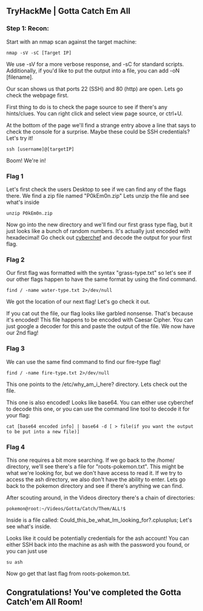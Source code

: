 ## TryHackMe | Gotta Catch Em All

### Step 1: Recon:

Start with an nmap scan against the target machine: 

```
nmap -sV -sC [Target IP]
```
We use -sV for a more verbose response, and -sC for standard scripts. Additionally, if you'd like to put the output into a file, you can add -oN [filename].

Our scan shows us that ports 22 (SSH) and 80 (http) are open. Lets go check the webpage first.

First thing to do is to check the page source to see if there's any hints/clues. You can right click and select view page source, or ctrl+U.

At the bottom of the page we'll find a strange entry above a line that says to check the console for a surprise. Maybe these could be SSH credentials? Let's try it!

```
ssh [username]@[targetIP]
```

Boom! We're in! 

### Flag 1

Let's first check the users Desktop to see if we can find any of the flags there. We find a zip file named "P0kEm0n.zip" Lets unzip the file and see what's inside

```
unzip P0kEm0n.zip
```
Now go into the new directory and we'll find our first grass type flag, but it just looks like a bunch of random numbers. It's actually just encoded with hexadecimal! Go check out [cyberchef](https://gchq.github.io/CyberChef/) and decode the output for your first flag.

### Flag 2

Our first flag was formatted with the syntax "grass-type.txt" so let's see if our other flags happen to have the same format by using the find command.

```
find / -name water-type.txt 2>/dev/null
```
We got the location of our next flag! Let's go check it out.

If you cat out the file, our flag looks like garbled nonsense. That's because it's encoded! This file happens to be encoded with Caesar Cipher. You can just google a decoder for this and paste the output of the file. We now have our 2nd flag!


### Flag 3

We can use the same find command to find our fire-type flag!

```
find / -name fire-type.txt 2>/dev/null
```

This one points to the /etc/why_am_i_here? directory. Lets check out the file.

This one is also encoded! Looks like base64. You can either use cyberchef to decode this one, or you can use the command line tool to decode it for your flag:

```
cat [base64 encoded info] | base64 -d [ > file(if you want the output to be put into a new file)]
```

### Flag 4

This one requires a bit more searching. If we go back to the /home/ directory, we'll see there's a file for "roots-pokemon.txt". This might be what we're looking for, but we don't have access to read it. If we try to access the ash directory, we also don't have the ability to enter. Lets go back to the pokemon directory and see if there's anything we can find. 

After scouting around, in the Videos directory there's a chain of directories:
```
pokemon@root:~/Videos/Gotta/Catch/Them/ALL!$ 
```
Inside is a file called: Could_this_be_what_Im_looking_for?.cplusplus; Let's see what's inside.

Looks like it could be potentially credentials for the ash account! You can either SSH back into the machine as ash with the password you found, or you can just use
```
su ash
```
Now go get that last flag from roots-pokemon.txt.

## Congratulations! You've completed the Gotta Catch'em All Room!


